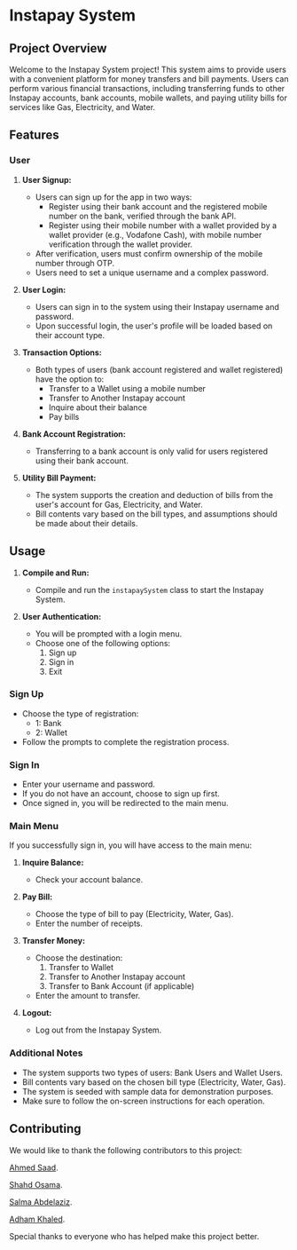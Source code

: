 # Instapay System

## Project Overview

Welcome to the Instapay System project! This system aims to provide users with a convenient platform for money transfers and bill payments. Users can perform various financial transactions, including transferring funds to other Instapay accounts, bank accounts, mobile wallets, and paying utility bills for services like Gas, Electricity, and Water.


## Features 

### User

1. **User Signup:**
   - Users can sign up for the app in two ways:
     - Register using their bank account and the registered mobile number on the bank, verified through the bank API.
     - Register using their mobile number with a wallet provided by a wallet provider (e.g., Vodafone Cash), with mobile number verification through the wallet provider.
   - After verification, users must confirm ownership of the mobile number through OTP.
   - Users need to set a unique username and a complex password.

2. **User Login:**
   - Users can sign in to the system using their Instapay username and password.
   - Upon successful login, the user's profile will be loaded based on their account type.

3. **Transaction Options:**
   - Both types of users (bank account registered and wallet registered) have the option to:
     - Transfer to a Wallet using a mobile number
     - Transfer to Another Instapay account
     - Inquire about their balance
     - Pay bills

4. **Bank Account Registration:**
   - Transferring to a bank account is only valid for users registered using their bank account.

5. **Utility Bill Payment:**
   - The system supports the creation and deduction of bills from the user's account for Gas, Electricity, and Water.
   - Bill contents vary based on the bill types, and assumptions should be made about their details.

## Usage


1. **Compile and Run:**
   - Compile and run the `instapaySystem` class to start the Instapay System.

2. **User Authentication:**
   - You will be prompted with a login menu.
   - Choose one of the following options:
      1. Sign up
      2. Sign in
      3. Exit

### Sign Up

- Choose the type of registration:
   - 1: Bank
   - 2: Wallet
- Follow the prompts to complete the registration process.

### Sign In

- Enter your username and password.
- If you do not have an account, choose to sign up first.
- Once signed in, you will be redirected to the main menu.

### Main Menu

If you successfully sign in, you will have access to the main menu:

1. **Inquire Balance:**
   - Check your account balance.

2. **Pay Bill:**
   - Choose the type of bill to pay (Electricity, Water, Gas).
   - Enter the number of receipts.

3. **Transfer Money:**
   - Choose the destination:
      1. Transfer to Wallet
      2. Transfer to Another Instapay account
      3. Transfer to Bank Account (if applicable)
   - Enter the amount to transfer.

4. **Logout:**
   - Log out from the Instapay System.

### Additional Notes

- The system supports two types of users: Bank Users and Wallet Users.
- Bill contents vary based on the chosen bill type (Electricity, Water, Gas).
- The system is seeded with sample data for demonstration purposes.
- Make sure to follow the on-screen instructions for each operation.


## Contributing

We would like to thank the following contributors to this project:



[Ahmed Saad](https://github.com/ahmedsaad123456).

[Shahd Osama](https://github.com/shahdosama10).

[Salma Abdelaziz](https://github.com/Salmaabdelaziz271).

[Adham Khaled](https://github.com/Adham-K-Fahmy).

Special thanks to everyone who has helped make this project better.


